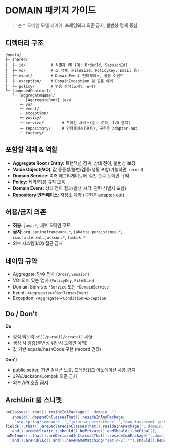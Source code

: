 # DOMAIN 패키지 가이드

> 순수 도메인 모델 레이어. **프레임워크 의존 금지**, **불변성·명세 중심**.

## 디렉터리 구조
```
domain/
├─ shared/
│  ├─ id/           # 식별자 VO (예: OrderId, SessionId)
│  ├─ vo/           # 값 객체 (FileSize, PolicyKey, Email 등)
│  ├─ event/        # DomainEvent 인터페이스, 공통 이벤트
│  ├─ exception/    # DomainException 및 공통 예외
│  └─ policy/       # 범용 정책(도메인 규칙)
└─ [boundedContext]/
   └─ [aggregateName]/
      ├─ [AggregateRoot].java
      ├─ vo/
      ├─ event/
      ├─ exception/
      ├─ policy/
      ├─ service/        # 도메인 서비스(순수 로직, I/O 금지)
      ├─ repository/     # 인터페이스(포트), 구현은 adapter-out
      └─ factory/
```

## 포함할 객체 & 역할
- **Aggregate Root / Entity**: 트랜잭션 경계, 상태 전이, 불변성 보장
- **Value Object(VO)**: 값 동등성/불변/검증/행동 포함(가능하면 `record`)
- **Domain Service**: 여러 애그리게이트에 걸친 순수 도메인 규칙
- **Policy**: 제약/허용 규칙 모음
- **Domain Event**: 상태 전이 결과(발생 시각, 관련 식별자 포함)
- **Repository 인터페이스**: 저장소 계약 (구현은 adapter-out)

## 허용/금지 의존
- **허용**: `java.*`, 내부 도메인 코드
- **금지**: `org.springframework.*`, `jakarta.persistence.*`, `com.fasterxml.jackson.*`, `lombok.*`
- 외부 시스템(I/O) 접근 금지

## 네이밍 규약
- Aggregate: 단수 명사 (`Order`, `Session`)
- VO: 의미 있는 명사 (`PolicyKey`, `FileSize`)
- Domain Service: `*Service` 또는 `*DomainService`
- Event: `<Aggregate><PastTense>Event`
- Exception: `<Aggregate><Condition>Exception`

## Do / Don't
**Do**
- 정적 팩토리 `of()/parse()/create()` 사용
- 생성 시 검증(불변성 위반시 도메인 예외)
- 값 기반 equals/hashCode 구현 (record 권장)

**Don't**
- public setter, 가변 컬렉션 노출, 프레임워크 어노테이션 사용 금지
- JPA/Jackson/Lombok 의존 금지
- 외부 API 호출 금지

## ArchUnit 룰 스니펫
```java
noClasses().that().resideInAPackage("..domain..")
  .should().dependOnClassesThat().resideInAnyPackage(
    "org.springframework..","jakarta.persistence..","com.fasterxml.jackson..","lombok..");
fields().that().areDeclaredInClassesThat().resideInAPackage("..domain..")
  .and().areNotStatic().should().bePrivate().andShould().beFinal();
noMethods().that().areDeclaredInClassesThat().resideInAPackage("..domain..")
  .and().arePublic().and().haveNameMatching("set[A-Z].*").should().beDeclared();
```
